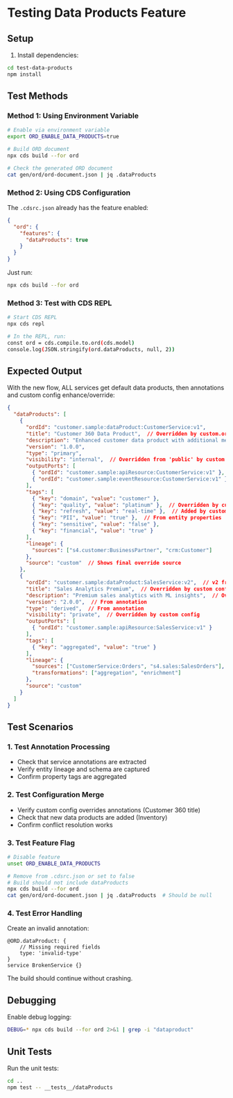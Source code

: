 # Testing Data Products Feature

## Setup

1. Install dependencies:
```bash
cd test-data-products
npm install
```

## Test Methods

### Method 1: Using Environment Variable

```bash
# Enable via environment variable
export ORD_ENABLE_DATA_PRODUCTS=true

# Build ORD document
npx cds build --for ord

# Check the generated ORD document
cat gen/ord/ord-document.json | jq .dataProducts
```

### Method 2: Using CDS Configuration

The `.cdsrc.json` already has the feature enabled:
```json
{
  "ord": {
    "features": {
      "dataProducts": true
    }
  }
}
```

Just run:
```bash
npx cds build --for ord
```

### Method 3: Test with CDS REPL

```bash
# Start CDS REPL
npx cds repl

# In the REPL, run:
const ord = cds.compile.to.ord(cds.model)
console.log(JSON.stringify(ord.dataProducts, null, 2))
```

## Expected Output

With the new flow, ALL services get default data products, then annotations and custom config enhance/override:

```json
{
  "dataProducts": [
    {
      "ordId": "customer.sample:dataProduct:CustomerService:v1",
      "title": "Customer 360 Data Product",  // Overridden by custom.ord.json
      "description": "Enhanced customer data product with additional metadata",  // Overridden
      "version": "1.0.0",
      "type": "primary",
      "visibility": "internal",  // Overridden from 'public' by custom config
      "outputPorts": [
        { "ordId": "customer.sample:apiResource:CustomerService:v1" },
        { "ordId": "customer.sample:eventResource:CustomerService:v1" }
      ],
      "tags": [
        { "key": "domain", "value": "customer" },
        { "key": "quality", "value": "platinum" },  // Overridden by custom
        { "key": "refresh", "value": "real-time" },  // Added by custom config
        { "key": "PII", "value": "true" },  // From entity properties
        { "key": "sensitive", "value": "false" },
        { "key": "financial", "value": "true" }
      ],
      "lineage": {
        "sources": ["s4.customer:BusinessPartner", "crm:Customer"]
      },
      "source": "custom"  // Shows final override source
    },
    {
      "ordId": "customer.sample:dataProduct:SalesService:v2",  // v2 from annotation
      "title": "Sales Analytics Premium",  // Overridden by custom config
      "description": "Premium sales analytics with ML insights",  // Overridden
      "version": "2.0.0",  // From annotation
      "type": "derived",  // From annotation
      "visibility": "private",  // Overridden by custom config
      "outputPorts": [
        { "ordId": "customer.sample:apiResource:SalesService:v1" }
      ],
      "tags": [
        { "key": "aggregated", "value": "true" }
      ],
      "lineage": {
        "sources": ["CustomerService:Orders", "s4.sales:SalesOrders"],
        "transformations": ["aggregation", "enrichment"]
      },
      "source": "custom"
    }
  ]
}
```

## Test Scenarios

### 1. Test Annotation Processing
- Check that service annotations are extracted
- Verify entity lineage and schema are captured
- Confirm property tags are aggregated

### 2. Test Configuration Merge
- Verify custom config overrides annotations (Customer 360 title)
- Check that new data products are added (Inventory)
- Confirm conflict resolution works

### 3. Test Feature Flag
```bash
# Disable feature
unset ORD_ENABLE_DATA_PRODUCTS

# Remove from .cdsrc.json or set to false
# Build should not include dataProducts
npx cds build --for ord
cat gen/ord/ord-document.json | jq .dataProducts  # Should be null
```

### 4. Test Error Handling
Create an invalid annotation:
```cds
@ORD.dataProduct: {
    // Missing required fields
    type: 'invalid-type'
}
service BrokenService {}
```

The build should continue without crashing.

## Debugging

Enable debug logging:
```bash
DEBUG=* npx cds build --for ord 2>&1 | grep -i "dataproduct"
```

## Unit Tests

Run the unit tests:
```bash
cd ..
npm test -- __tests__/dataProducts
```